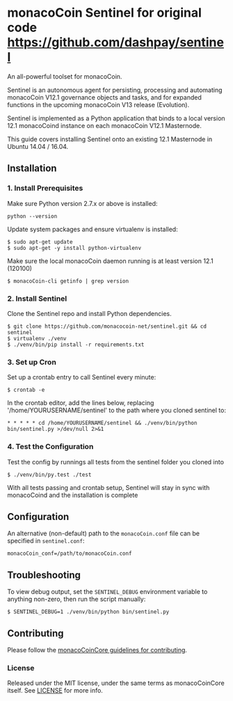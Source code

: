 # monacoCoin Sentinel  for original code https://github.com/dashpay/sentinel

An all-powerful toolset for monacoCoin.

Sentinel is an autonomous agent for persisting, processing and automating monacoCoin V12.1 governance objects and tasks, and for expanded functions in the upcoming monacoCoin V13 release (Evolution).

Sentinel is implemented as a Python application that binds to a local version 12.1 monacoCoind instance on each monacoCoin V12.1 Masternode.

This guide covers installing Sentinel onto an existing 12.1 Masternode in Ubuntu 14.04 / 16.04.

## Installation

### 1. Install Prerequisites

Make sure Python version 2.7.x or above is installed:

    python --version

Update system packages and ensure virtualenv is installed:

    $ sudo apt-get update
    $ sudo apt-get -y install python-virtualenv

Make sure the local monacoCoin daemon running is at least version 12.1 (120100)

    $ monacoCoin-cli getinfo | grep version

### 2. Install Sentinel

Clone the Sentinel repo and install Python dependencies.

    $ git clone https://github.com/monacocoin-net/sentinel.git && cd sentinel
    $ virtualenv ./venv
    $ ./venv/bin/pip install -r requirements.txt

### 3. Set up Cron

Set up a crontab entry to call Sentinel every minute:

    $ crontab -e

In the crontab editor, add the lines below, replacing '/home/YOURUSERNAME/sentinel' to the path where you cloned sentinel to:

    * * * * * cd /home/YOURUSERNAME/sentinel && ./venv/bin/python bin/sentinel.py >/dev/null 2>&1

### 4. Test the Configuration

Test the config by runnings all tests from the sentinel folder you cloned into

    $ ./venv/bin/py.test ./test

With all tests passing and crontab setup, Sentinel will stay in sync with monacoCoind and the installation is complete

## Configuration

An alternative (non-default) path to the `monacoCoin.conf` file can be specified in `sentinel.conf`:

    monacoCoin_conf=/path/to/monacoCoin.conf

## Troubleshooting

To view debug output, set the `SENTINEL_DEBUG` environment variable to anything non-zero, then run the script manually:

    $ SENTINEL_DEBUG=1 ./venv/bin/python bin/sentinel.py

## Contributing

Please follow the [monacoCoinCore guidelines for contributing](https://github.com/monacoCoinpay/monacoCoin/blob/v0.12.1.x/CONTRIBUTING.md).

### License

Released under the MIT license, under the same terms as monacoCoinCore itself. See [LICENSE](LICENSE) for more info.
